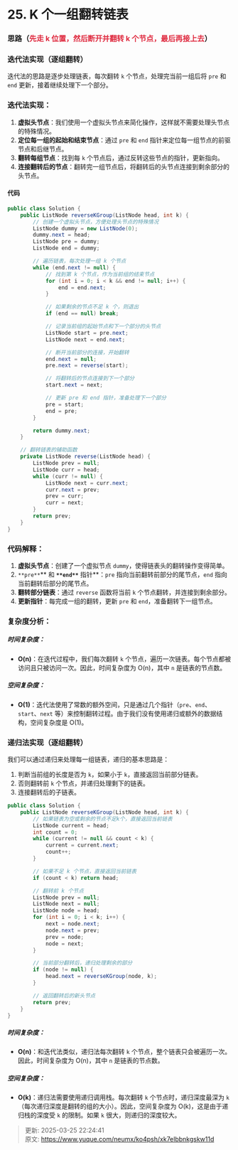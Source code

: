 # 25. K 个一组翻转链表

### 思路（<font style="color:#DF2A3F;">先走 k 位置，然后断开并翻转 k 个节点，最后再接上去</font>）
### 迭代法实现（逐组翻转）
迭代法的思路是逐步处理链表，每次翻转 `k` 个节点，处理完当前一组后将 `pre` 和 `end` 更新，接着继续处理下一个部分。

### 迭代法实现：
1. **虚拟头节点**：我们使用一个虚拟头节点来简化操作，这样就不需要处理头节点的特殊情况。
2. **定位每一组的起始和结束节点**：通过 `pre` 和 `end` 指针来定位每一组节点的前驱节点和后继节点。
3. **翻转每组节点**：找到每 `k` 个节点后，通过反转这些节点的指针，更新指向。
4. **连接翻转后的节点**：翻转完一组节点后，将翻转后的头节点连接到剩余部分的头节点。

#### 代码
```java
public class Solution {
    public ListNode reverseKGroup(ListNode head, int k) {
        // 创建一个虚拟头节点，方便处理头节点的特殊情况
        ListNode dummy = new ListNode(0);
        dummy.next = head;
        ListNode pre = dummy;
        ListNode end = dummy;

        // 遍历链表，每次处理一组 k 个节点
        while (end.next != null) {
            // 找到第 k 个节点，作为当前组的结束节点
            for (int i = 0; i < k && end != null; i++) {
                end = end.next;
            }

            // 如果剩余的节点不足 k 个，则退出
            if (end == null) break;

            // 记录当前组的起始节点和下一个部分的头节点
            ListNode start = pre.next;
            ListNode next = end.next;

            // 断开当前部分的连接，开始翻转
            end.next = null;
            pre.next = reverse(start);

            // 将翻转后的节点连接到下一个部分
            start.next = next;

            // 更新 pre 和 end 指针，准备处理下一个部分
            pre = start;
            end = pre;
        }

        return dummy.next;
    }

    // 翻转链表的辅助函数
    private ListNode reverse(ListNode head) {
        ListNode prev = null;
        ListNode curr = head;
        while (curr != null) {
            ListNode next = curr.next;
            curr.next = prev;
            prev = curr;
            curr = next;
        }
        return prev;
    }
}

```

### 代码解释：
1. **虚拟头节点**：创建了一个虚拟节点 `dummy`，使得链表头的翻转操作变得简单。
2. `**pre**`** 和 **`**end**`** 指针**：`pre` 指向当前翻转前部分的尾节点，`end` 指向当前翻转后部分的尾节点。
3. **翻转部分链表**：通过 `reverse` 函数将当前 `k` 个节点翻转，并连接到剩余部分。
4. **更新指针**：每完成一组的翻转，更新 `pre` 和 `end`，准备翻转下一组节点。

### 复杂度分析：
##### 时间复杂度：
+ **O(n)**：在迭代过程中，我们每次翻转 `k` 个节点，遍历一次链表。每个节点都被访问且只被访问一次。因此，时间复杂度为 O(n)，其中 `n` 是链表的节点数。

##### 空间复杂度：
+ **O(1)**：迭代法使用了常数的额外空间，只是通过几个指针（`pre`、`end`、`start`、`next` 等）来控制翻转过程。由于我们没有使用递归或额外的数据结构，空间复杂度是 O(1)。

### 递归法实现（逐组翻转）
 我们可以通过递归来处理每一组链表，递归的基本思路是：

1. 判断当前组的长度是否为 `k`，如果小于 `k`，直接返回当前部分链表。
2. 否则翻转前 `k` 个节点，并递归处理剩下的链表。
3. 连接翻转后的子链表。

```java
public class Solution {
    public ListNode reverseKGroup(ListNode head, int k) {
        // 如果链表为空或剩余的节点不足k个，直接返回当前链表
        ListNode current = head;
        int count = 0;
        while (current != null && count < k) {
            current = current.next;
            count++;
        }

        // 如果不足 k 个节点，直接返回当前链表
        if (count < k) return head;

        // 翻转前 k 个节点
        ListNode prev = null;
        ListNode next = null;
        ListNode node = head;
        for (int i = 0; i < k; i++) {
            next = node.next;
            node.next = prev;
            prev = node;
            node = next;
        }

        // 当前部分翻转后，递归处理剩余的部分
        if (node != null) {
            head.next = reverseKGroup(node, k);
        }

        // 返回翻转后的新头节点
        return prev;
    }
}

```

##### 时间复杂度：
+ **O(n)**：和迭代法类似，递归法每次翻转 `k` 个节点，整个链表只会被遍历一次。因此，时间复杂度为 O(n)，其中 `n` 是链表的节点数。

##### 空间复杂度：
+ **O(k)**：递归法需要使用递归调用栈。每次翻转 `k` 个节点时，递归深度最深为 `k`（每次递归深度是翻转的组的大小）。因此，空间复杂度为 O(k)，这是由于递归栈的深度受 `k` 的限制。如果 `k` 很大，则递归的深度较大。



> 更新: 2025-03-25 22:24:41  
> 原文: <https://www.yuque.com/neumx/ko4psh/xk7elbbnkgskw11d>